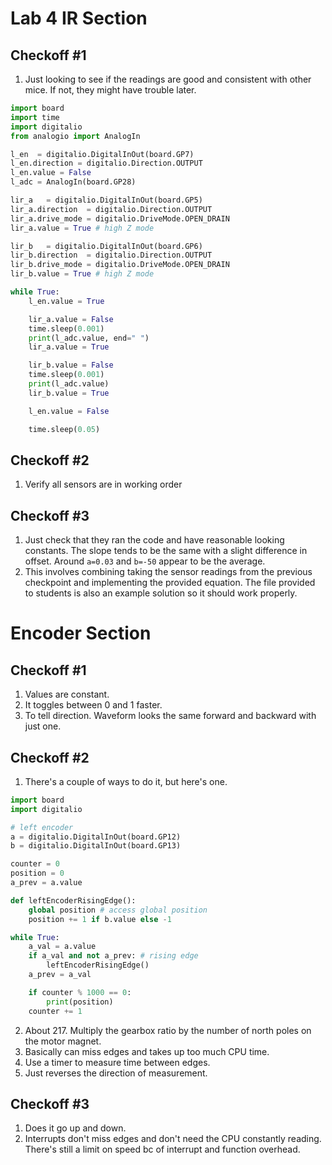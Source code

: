 # Lab 4 IR Section
## Checkoff #1

1. Just looking to see if the readings are good and consistent with other mice. If not, they might have trouble later.

```python
import board
import time
import digitalio
from analogio import AnalogIn

l_en  = digitalio.DigitalInOut(board.GP7)
l_en.direction = digitalio.Direction.OUTPUT
l_en.value = False
l_adc = AnalogIn(board.GP28)

lir_a   = digitalio.DigitalInOut(board.GP5)
lir_a.direction  = digitalio.Direction.OUTPUT
lir_a.drive_mode = digitalio.DriveMode.OPEN_DRAIN
lir_a.value = True # high Z mode

lir_b   = digitalio.DigitalInOut(board.GP6)
lir_b.direction  = digitalio.Direction.OUTPUT
lir_b.drive_mode = digitalio.DriveMode.OPEN_DRAIN
lir_b.value = True # high Z mode

while True:
    l_en.value = True

    lir_a.value = False
    time.sleep(0.001)
    print(l_adc.value, end=" ")
    lir_a.value = True

    lir_b.value = False
    time.sleep(0.001)
    print(l_adc.value)
    lir_b.value = True

    l_en.value = False

    time.sleep(0.05)
```

## Checkoff #2

1. Verify all sensors are in working order

## Checkoff #3

1. Just check that they ran the code and have reasonable looking constants. The slope tends to be the same with a slight difference in offset. Around `a=0.03` and `b=-50` appear to be the average.
2. This involves combining taking the sensor readings from the previous checkpoint and implementing the provided equation. The file provided to students is also an example solution so it should work properly. 

# Encoder Section

## Checkoff #1

1. Values are constant.
2. It toggles between 0 and 1 faster.
3. To tell direction. Waveform looks the same forward and backward with just one.

## Checkoff #2

1. There's a couple of ways to do it, but here's one.

```python
import board
import digitalio

# left encoder
a = digitalio.DigitalInOut(board.GP12)
b = digitalio.DigitalInOut(board.GP13)

counter = 0
position = 0
a_prev = a.value

def leftEncoderRisingEdge():
    global position # access global position
    position += 1 if b.value else -1

while True:
    a_val = a.value
    if a_val and not a_prev: # rising edge
        leftEncoderRisingEdge()
    a_prev = a_val

    if counter % 1000 == 0:
        print(position)
    counter += 1
```

2. About 217. Multiply the gearbox ratio by the number of north poles on the motor magnet.
3. Basically can miss edges and takes up too much CPU time.
4. Use a timer to measure time between edges.
5. Just reverses the direction of measurement.

## Checkoff #3

1. Does it go up and down.
2. Interrupts don't miss edges and don't need the CPU constantly reading. There's still a limit on speed bc of interrupt and function overhead.

